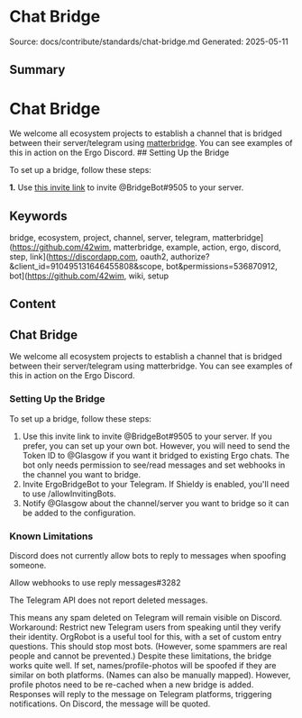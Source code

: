 # Chat Bridge
Source: docs/contribute/standards/chat-bridge.md
Generated: 2025-05-11

## Summary
# Chat Bridge

We welcome all ecosystem projects to establish a channel that is bridged between their server/telegram using [matterbridge](https://github.com/42wim/matterbridge). You can see examples of this in action on the Ergo Discord. ## Setting Up the Bridge


To set up a bridge, follow these steps:

**1.** Use [this invite link](https://discordapp.com/oauth2/authorize?&client_id=910495131646455808&scope=bot&permissions=536870912) to invite @BridgeBot#9505 to your server.

## Keywords
bridge, ecosystem, project, channel, server, telegram, matterbridge](https://github.com/42wim, matterbridge, example, action, ergo, discord, step, link](https://discordapp.com, oauth2, authorize?&client_id=910495131646455808&scope, bot&permissions=536870912, bot](https://github.com/42wim, wiki, setup

## Content
## Chat Bridge
We welcome all ecosystem projects to establish a channel that is bridged between their server/telegram using matterbridge. You can see examples of this in action on the Ergo Discord.

### Setting Up the Bridge
To set up a bridge, follow these steps:
1. Use this invite link to invite @BridgeBot#9505 to your server.
If you prefer, you can set up your own bot. However, you will need to send the Token ID to @Glasgow if you want it bridged to existing Ergo chats. The bot only needs permission to see/read messages and set webhooks in the channel you want to bridge.
2. Invite ErgoBridgeBot to your Telegram.
If Shieldy is enabled, you'll need to use /allowInvitingBots.
3. Notify @Glasgow about the channel/server you want to bridge so it can be added to the configuration.

### Known Limitations
Discord does not currently allow bots to reply to messages when spoofing someone. 

Allow webhooks to use reply messages#3282



The Telegram API does not report deleted messages. 

This means any spam deleted on Telegram will remain visible on Discord.  
Workaround: Restrict new Telegram users from speaking until they verify their identity. OrgRobot is a useful tool for this, with a set of custom entry questions. This should stop most bots. (However, some spammers are real people and cannot be prevented.)
Despite these limitations, the bridge works quite well.
If set, names/profile-photos will be spoofed if they are similar on both platforms. (Names can also be manually mapped). However, profile photos need to be re-cached when a new bridge is added. 
Responses will reply to the message on Telegram platforms, triggering notifications. On Discord, the message will be quoted.
